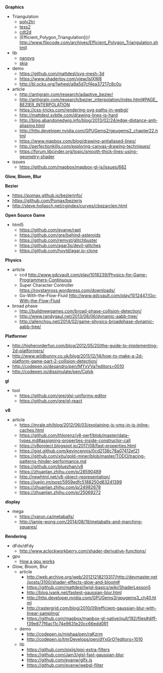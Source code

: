 **Graphics**
 - Triangulation
   - [poly2tri](https://github.com/r3mi/poly2tri.js)
   - [tess2](https://github.com/memononen/tess2.js)
   - [cdt2d](https://github.com/mikolalysenko/cdt2d)
   - [Efficient_Polygon_Triangulation](// http://www.flipcode.com/archives/Efficient_Polygon_Triangulation.shtml)
 - lib
   - [nanovg](https://github.com/memononen/nanovg)
   - [skia](https://fiddle.skia.org)
 - demo
   - https://github.com/mattdesl/svg-mesh-3d
   - https://www.shadertoy.com/view/lslXW8
   - http://bl.ocks.org/1wheel/a9a5d7cf4ea37217c8c0u
 - article
   - http://antigrain.com/research/adaptive_bezier/
   - http://antigrain.com/research/bezier_interpolation/index.html#PAGE_BEZIER_INTERPOLATION
   - https://css-tricks.com/rendering-svg-paths-in-webgl/
   - http://mattdesl.svbtle.com/drawing-lines-is-hard
   - http://blog.abandonedwig.info/blog/2013/02/24/edge-distance-anti-aliasing.html
   - http://http.developer.nvidia.com/GPUGems2/gpugems2_chapter22.html
   - https://www.mapbox.com/blog/drawing-antialiased-lines/
   - http://perfectionkills.com/exploring-canvas-drawing-techniques/
   - https://forum.libcinder.org/topic/smooth-thick-lines-using-geometry-shader
 - issues
   - https://github.com/mapbox/mapbox-gl-js/issues/682 

**Glow, Bloom, Blur**


**Bezier**
 - https://pomax.github.io/bezierinfo/
 - https://github.com/Pomax/bezierjs
 - http://steve.hollasch.net/cgindex/curves/cbezarclen.html

**Open Source Game**
 - html5
   - https://github.com/evanw/rapt 
   - https://github.com/gre/behind-asteroids
   - https://github.com/remvst/glitchbuster
   - https://github.com/agar3s/devil-glitches
   - https://github.com/huytd/agar.io-clone

**Physics**
 - article
   - ccd http://www.gdcvault.com/play/1018239/Physics-for-Game-Programmers-Continuous
   - Super Character Controller https://roystanross.wordpress.com/downloads/
   - Go-With-the-Flow-Fluid http://www.gdcvault.com/play/1012447/Go-With-the-Flow-Fluid
 - broad phase
   - http://buildnewgames.com/broad-phase-collision-detection/
   - http://www.randygaul.net/2013/08/06/dynamic-aabb-tree/
   - http://allenchou.net/2014/02/game-physics-broadphase-dynamic-aabb-tree/
  
**Platformer**  
  - http://higherorderfun.com/blog/2012/05/20/the-guide-to-implementing-2d-platformers/
  - http://www.wildbunny.co.uk/blog/2011/12/14/how-to-make-a-2d-platform-game-part-2-collision-detection/
  - http://codepen.io/desandro/pen/MYxVVa?editors=0010
  - http://codepen.io/dissimulate/pen/CqIxk

**gl**
 - tool
   - https://github.com/gre/glsl-uniforms-editor
   - https://github.com/gre/gl-react

**v8**
 - article
   - https://mrale.ph/blog/2012/06/03/explaining-js-vms-in-js-inline-caches.html
   - https://github.com/thlorenz/v8-perf/blob/master/data-types.md#assigning-properties-inside-constructor-call
   - https://v8project.blogspot.jp/2017/08/fast-properties.html
   - https://gist.github.com/kevincennis/0cd2138c78a07412ef21
   - https://github.com/xitu/gold-miner/blob/master/TODO/tracing-patterns-hinder-performance.md
   - https://github.com/bluezhan/v8
   - https://zhuanlan.zhihu.com/p/28590489
   - http://newhtml.net/v8-object-representation/
   - https://juejin.im/post/5959edfc5188250d83241399
   - https://zhuanlan.zhihu.com/p/24982678
   - https://zhuanlan.zhihu.com/p/25069272
   
  **display**
   - mega
     - https://varun.ca/metaballs/
     - http://jamie-wong.com/2014/08/19/metaballs-and-marching-squares/

**Rendering**
 - dFdx/dFdy
   - http://www.aclockworkberry.com/shader-derivative-functions/
 - gpu
   - [How a gpu works](http://www.cs.cmu.edu/afs/cs/academic/class/15462-f12/www/lec_slides/462_gpus.pdf)
 - Glow, Bloom, Blur
    - article
      - http://web.archive.org/web/20121218213317/http://devmaster.net/posts/3100/shader-effects-glow-and-bloom#
      - https://github.com/mattdesl/lwjgl-basics/wiki/ShaderLesson5
      - http://blog.ivank.net/fastest-gaussian-blur.html
      - http://http.developer.nvidia.com/GPUGems3/gpugems3_ch40.html
      - http://rastergrid.com/blog/2010/09/efficient-gaussian-blur-with-linear-sampling/
      - https://github.com/mapbox/mapbox-gl-native/pull/192/files#diff-f39e877f6ac11c74e9631e20cc66edd0R1
    - demo
      - http://codepen.io/mishaa/pen/raKzrm
      - http://codepen.io/tmrDevelops/pen/dYxGrO?editors=1010
    - lib
      - https://github.com/pixijs/pixi-extra-filters
      - https://github.com/Jam3/glsl-fast-gaussian-blur
      - https://github.com/evanw/glfx.js
      - https://github.com/evanw/webgl-filter
